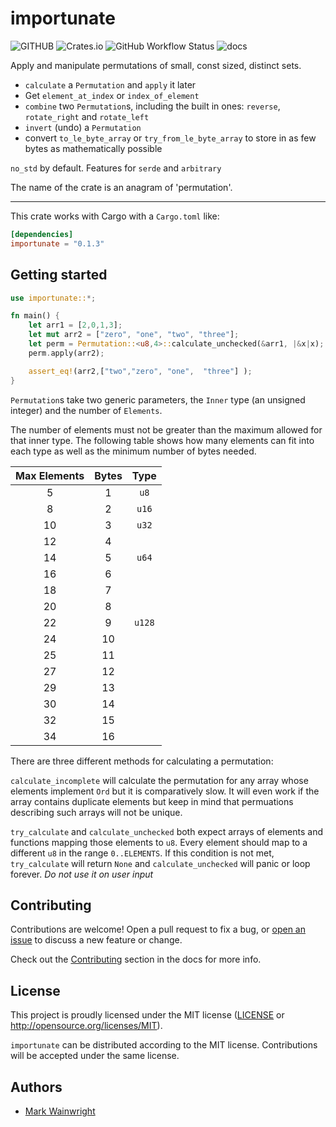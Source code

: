 # importunate

![GITHUB](https://img.shields.io/github/last-commit/wainwrightmark/importunate)
![Crates.io](https://img.shields.io/crates/v/importunate)
![GitHub Workflow Status](https://img.shields.io/github/actions/workflow/status/wainwrightmark/importunate/build.yml)
![docs](https://img.shields.io/docsrs/importunate)

Apply and manipulate permutations of small, const sized, distinct sets.

- `calculate` a `Permutation` and `apply` it later
- Get `element_at_index` or `index_of_element`
- `combine` two `Permutation`s, including the built in ones: `reverse`, `rotate_right` and `rotate_left`
- `invert` (undo) a `Permutation`
- convert `to_le_byte_array` or `try_from_le_byte_array` to store in as few bytes as mathematically possible

`no_std` by default. Features for `serde` and `arbitrary`

The name of the crate is an anagram of 'permutation'.

---

This crate works with Cargo with a `Cargo.toml` like:

```toml
[dependencies]
importunate = "0.1.3"
```

## Getting started

```rust
use importunate::*;

fn main() {
    let arr1 = [2,0,1,3];
    let mut arr2 = ["zero", "one", "two", "three"];
    let perm = Permutation::<u8,4>::calculate_unchecked(&arr1, |&x|x);
    perm.apply(arr2);

    assert_eq!(arr2,["two","zero", "one",  "three"] );
}
```

`Permutation`s take two generic parameters, the `Inner` type (an unsigned integer) and the number of `Elements`.

The number of elements must not be greater than the maximum allowed for that inner type.
The following table shows how many elements can fit into each type as well as the minimum number of bytes needed.

|Max Elements|Bytes|Type  |
|:----------:|:---:|:----:|
|     5      |  1  | `u8` |
|     8      |  2  |`u16` |
|     10     |  3  |`u32` |
|     12     |  4  |      |
|     14     |  5  |`u64` |
|     16     |  6  |      |
|     18     |  7  |      |
|     20     |  8  |      |
|     22     |  9  |`u128`|
|     24     | 10  |      |
|     25     | 11  |      |
|     27     | 12  |      |
|     29     | 13  |      |
|     30     | 14  |      |
|     32     | 15  |      |
|     34     | 16  |      |

There are three different methods for calculating a permutation:

`calculate_incomplete` will calculate the permutation for any array whose elements implement `Ord` but it is comparatively slow. It will even work if the array contains duplicate elements but keep in mind that permuations describing such arrays will not be unique.

`try_calculate` and `calculate_unchecked` both expect arrays of elements and functions mapping those elements to `u8`. Every element should map to a different `u8` in the range `0..ELEMENTS`. If this condition is not met, `try_calculate` will return `None` and `calculate_unchecked` will panic or loop forever. *Do not use it on user input*

## Contributing

Contributions are welcome! Open a pull request to fix a bug, or [open an issue][]
to discuss a new feature or change.

Check out the [Contributing][] section in the docs for more info.

[contributing]: CONTRIBUTING.md
[open an issue]: https://github.com/wainwrightmark/importunate/issues

## License

This project is proudly licensed under the MIT license ([LICENSE](LICENSE)
or http://opensource.org/licenses/MIT).

`importunate` can be distributed according to the MIT license. Contributions
will be accepted under the same license.

## Authors

- [Mark Wainwright](https://github.com/wainwrightmark)
